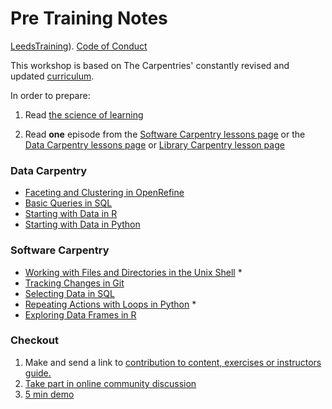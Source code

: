 # Pre Training Notes


[LeedsTraining](https://arctraining.github.io/2019-09-25-ttt-leeds/)).
[Code of Conduct](https://docs.carpentries.org/topic_folders/policies/code-of-conduct.html)

This workshop is based on The Carpentries' constantly revised and updated [curriculum](https://carpentries.github.io/instructor-training/).

In order to prepare:

 1. Read [the science of learning](science-of-learning-2015.pdf)

 2. Read **one** episode from the [Software Carpentry lessons page](http://software-carpentry.org/lessons/) or the [Data Carpentry lessons page](http://www.datacarpentry.org/lessons/) or [Library Carpentry lesson page](https://librarycarpentry.org/lessons/)


 ### Data Carpentry

* [Faceting and Clustering in OpenRefine](http://www.datacarpentry.org/OpenRefine-ecology-lesson/01-working-with-openrefine)
* [Basic Queries in SQL](http://www.datacarpentry.org/sql-ecology-lesson/01-sql-basic-queries)
* [Starting with Data in R](http://www.datacarpentry.org/R-ecology-lesson/02-starting-with-data)
* [Starting with Data in Python](http://www.datacarpentry.org/python-ecology-lesson/01-starting-with-data)


### Software Carpentry

* [Working with Files and Directories in the Unix Shell](http://swcarpentry.github.io/shell-novice/03-create/) *
* [Tracking Changes in Git](http://swcarpentry.github.io/git-novice/04-changes/)
* [Selecting Data in SQL](http://swcarpentry.github.io/sql-novice-survey/01-select/)
* [Repeating Actions with Loops in Python](http://swcarpentry.github.io/python-novice-inflammation/02-loop/)  *
* [Exploring Data Frames in R](http://swcarpentry.github.io/r-novice-gapminder/05-data-structures-part2/)

### Checkout

1. Make and send a link to [contribution to content, exercises or instructors guide.](https://carpentries.github.io/instructor-training/checkout/#lesson-change)
2. [Take part in online community discussion](https://carpentries.github.io/instructor-training/checkout/#discussion-session)
3. [5 min demo](https://carpentries.github.io/instructor-training/checkout/#demo-lesson)

